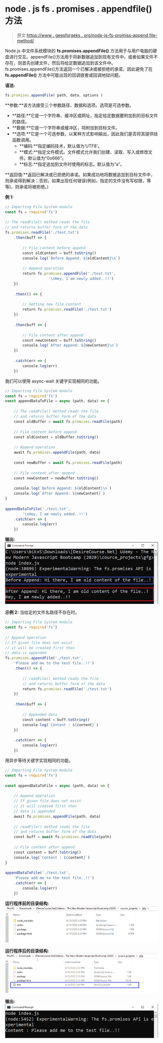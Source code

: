 # node . js fs . promises . appendfile()方法

> 原文:[https://www . geesforgeks . org/node-js-fs-promiss-append file-method/](https://www.geeksforgeeks.org/node-js-fs-promises-appendfile-method/)

Node.js 中文件系统模块的 **fs.promises.appendFile()** 方法用于与用户电脑的硬盘进行交互。appendFile()方法用于将新数据追加到现有文件中，或者如果文件不存在，则首先创建文件，然后将给定数据追加到该文件中。fs.promises.appendFile()方法返回一个已解决或被拒绝的承诺，因此避免了在 **fs.appendFile()** 方法中可能出现的回调嵌套或回调地狱问题。

**语法:**

```js
fs.promises.appendFile( path, data, options )
```

**参数:**该方法接受三个参数路径、数据和选项。选项是可选参数。

*   **路径:**它是一个字符串、缓冲区或网址，指定给定数据要附加到的目标文件的路径。
*   **数据:**它是一个字符串或缓冲区，将附加到目标文件。
*   **选项:**它是一个可选参数，以某种方式影响输出，因此我们是否将其提供给函数调用。
    *   **编码:**指定编码技术，默认值为‘UTF8’。
    *   **模式:**指定文件模式。文件模式允许我们创建、读取、写入或修改文件。默认值为“0o666”。
    *   **标志:**指定追加到文件时使用的标志。默认值为“a”。

**返回值:**返回已解决或已拒绝的承诺。如果成功地将数据追加到目标文件中，则承诺得到解决；否则，如果出现任何错误(例如，指定的文件没有写权限，等等)，则承诺将被拒绝。)

**例 1:**

```js
// Importing File System module
const fs = require('fs')

// The readFile() method reads the file
// and returns buffer form of the data 
fs.promises.readFile('./test.txt')
    .then(buff => {

        // File content before append 
        const oldContent = buff.toString()
        console.log(`Before Append: ${oldContent}\n`)

        // Append operation
        return fs.promises.appendFile('./test.txt', 
                    '\nHey, I am newly added..!!')
    })

    .then(() => {

        // Getting new file content
        return fs.promises.readFile('./test.txt')
    })

    .then(buff => {

        // File content after append 
        const newContent = buff.toString()
        console.log(`After Append: ${newContent}\n`)
    })

    .catch(err => {
        console.log(err)
    })
```

我们可以使用 async-wait 关键字实现相同的功能。

```js
// Importing File System module
const fs = require('fs')
const appendDataToFile = async (path, data) => {

    // The readFile() method reads the file
    // and returns buffer form of the data 
    const oldBuffer = await fs.promises.readFile(path)

    // File content before append 
    const oldContent = oldBuffer.toString()

    // Append operation
    await fs.promises.appendFile(path, data)

    const newBuffer = await fs.promises.readFile(path)

    // File content after append 
    const newContent = newBuffer.toString()

    console.log(`Before Append: ${oldContent}\n`)
    console.log(`After Append: ${newContent}`)
}

appendDataToFile('./test.txt', 
        '\nHey, I am newly added..!!')
    .catch(err => {
        console.log(err)
    })
```

**输出:**
![](img/7f23863e0ff376414c9d4415ab011122.png)

**示例 2:** 当给定的文件名路径不存在时。

```js
// Importing File System module
const fs = require('fs')

// Append operation
// If given file does not exist
// it will be created first then
// data is appended
fs.promises.appendFile('./test.txt', 
    'Please add me to the test file..!!')
    .then(() => {

        // readFile() method reads the file
        // and returns buffer form of the data 
        return fs.promises.readFile('./test.txt')
    })

    .then(buff => {

        // Appended data
        const content = buff.toString()
        console.log(`Content : ${content}`)
    })

    .catch(err => {
        console.log(err)
    })
```

用异步等待关键字实现相同的功能。

```js
// Importing File System module
const fs = require('fs')

const appendDataToFile = async (path, data) => {

    // Append operation
    // If given file does not exist
    // It will created first then
    // data is appended
    await fs.promises.appendFile(path, data)

    // readFile() method reads the file
    // and returns buffer form of the data 
    const buff = await fs.promises.readFile(path)

    // File content after append 
    const content = buff.toString()
    console.log(`Content : ${content}`)
}

appendDataToFile('./test.txt', 
    'Please add me to the test file..!!')
    .catch(err => {
        console.log(err)
    })
```

**运行程序前的目录结构:**
![](img/bece30ea97394a4d26d907fed8e46d94.png)

**运行程序后的目录结构:**
![](img/693202721ad74c3b1b53ab33b6c4c1fe.png)

**输出:**
![](img/29741d6873cb1b181703c6edf3c515bb.png)